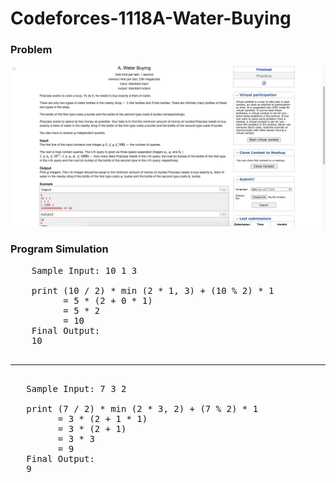 # Codeforces-1118A-Water-Buying
### Problem
![](capture.png)
### Program Simulation
<pre>
    Sample Input: 10 1 3

    print (10 / 2) * min (2 * 1, 3) + (10 % 2) * 1 
          = 5 * (2 + 0 * 1)
          = 5 * 2
          = 10
    Final Output:
    10
   <hr>
   Sample Input: 7 3 2

   print (7 / 2) * min (2 * 3, 2) + (7 % 2) * 1
         = 3 * (2 + 1 * 1)
         = 3 * (2 + 1)
         = 3 * 3
         = 9
   Final Output:
   9
 </pre>
